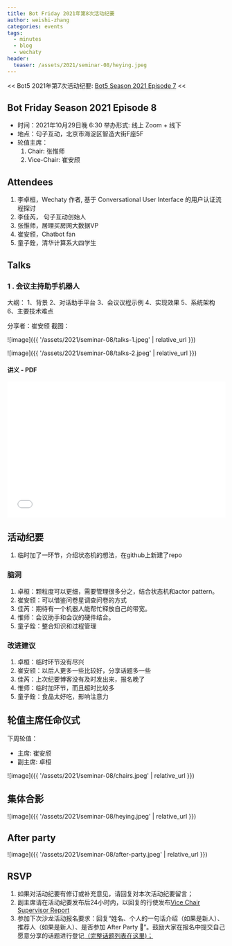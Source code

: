 ```yaml
---
title: Bot Friday 2021年第8次活动纪要
author: weishi-zhang
categories: events
tags:
  - minutes
  - blog
  - wechaty
header:
  teaser: /assets/2021/seminar-08/heying.jpeg
---
```


<< Bot5 2021年第7次活动纪要: [Bot5 Season 2021 Episode 7](http://www.bot5.ml/events/seminar-minutes-2021-07/) <<

## Bot Friday Season 2021 Episode 8

- 时间：2021年10月29日晚 6:30 举办形式: 线上 Zoom + 线下
- 地点：句子互动，北京市海淀区智造大街F座5F
- 轮值主席：
  1. Chair: 张惟师
  2. Vice-Chair: 崔安颀

## Attendees

1. 李卓桓，Wechaty 作者, 基于 Conversational User Interface 的用户认证流程探讨
2. 李佳芮， 句子互动创始人
3. 张惟师，居理买房网大数据VP
4. 崔安颀，Chatbot fan
5. 童子銓，清华计算系大四学生

## Talks

### 1 . 会议主持助手机器人

大纲：
1、背景
2、对话助手平台
3、会议议程示例
4、实现效果
5、系统架构
6、主要技术难点

分享者：崔安颀
截图：

![image]({{ '/assets/2021/seminar-08/talks-1.jpeg' | relative_url }})

![image]({{ '/assets/2021/seminar-08/talks-2.jpeg' | relative_url }})

#### 讲义 - PDF

<div class="video-container" style="
    position: relative;
    padding-bottom:56.25%;
    padding-top:30px;
    height:0;
    overflow:hidden;
">
  <iframe
    src='{{ '/assets/js/viewer-js/#/assets/2021/seminar-08/bot-assistant.pdf' | relative_url }}'
    width='560'
    height='315'
    allowfullscreen
    webkitallowfullscreen
    frameborder="0"
    style="
      position: absolute;
      top:0;
      left:0;
      width:100%;
      height:100%;
    "
  ></iframe>
</div>

## 活动纪要

1. 临时加了一环节，介绍状态机的想法，在github上新建了repo

### 脑洞

1. 卓桓：颗粒度可以更细，需要管理很多分之，结合状态机和actor pattern。
2. 崔安颀：可以借鉴问卷星调查问卷的方式
3. 佳芮：期待有一个机器人能帮忙释放自己的带宽。
4. 惟师：会议助手和会议的硬件结合。
5. 童子銓：整合知识和过程管理

### 改进建议

1. 卓桓：临时环节没有尽兴
2. 崔安颀：以后人更多一些比较好，分享话题多一些
3. 佳芮：上次纪要博客没有及时发出来，报名晚了
4. 惟师：临时加环节，而且超时比较多
5. 童子銓：食品太好吃，影响注意力

## 轮值主席任命仪式

下周轮值：

- 主席: 崔安颀
- 副主席: 卓桓

![image]({{ '/assets/2021/seminar-08/chairs.jpeg' | relative_url }})

## 集体合影

![image]({{ '/assets/2021/seminar-08/heying.jpeg' | relative_url }})

## After party

![image]({{ '/assets/2021/seminar-08/after-party.jpeg' | relative_url }})

## RSVP

1. 如果对活动纪要有修订或补充意见，请回复对本次活动纪要留言；
2. 副主席请在活动纪要发布后24小时内，以回复的行使发布[Vice Chair Supervisor Report](http://bot5.ml/manuals/chair/#vice-chair-supervisor-report)
3. 参加下次沙龙活动报名要求：回复“姓名、个人的一句话介绍（如果是新人）、推荐人（如果是新人）、是否参加 After Party 🍻”。鼓励大家在报名中提交自己愿意分享的话题进行登记[（完整话题列表在这里)；](http://bot5.ml/talks/)

